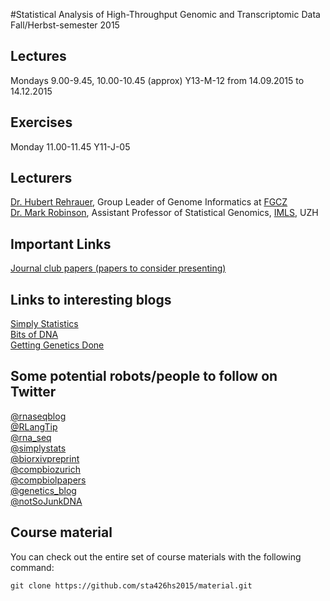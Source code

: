#Statistical Analysis of High-Throughput Genomic and Transcriptomic Data 
Fall/Herbst-semester 2015

## Lectures
Mondays 9.00-9.45, 10.00-10.45 (approx) Y13-M-12
from 14.09.2015 to 14.12.2015

## Exercises
Monday 11.00-11.45 Y11-J-05

## Lecturers
[Dr. Hubert Rehrauer](http://www.fgcz.ch/the-center/people/rehrauer.html), Group Leader of Genome Informatics at [FGCZ](http://www.fgcz.ch/)  
[Dr. Mark Robinson](http://www.imls.uzh.ch/research/robinson.html), Assistant Professor of Statistical Genomics, [IMLS](http://www.imls.uzh.ch/index.html), UZH

## Important Links
[Journal club papers (papers to consider presenting)](https://raw.githubusercontent.com/sta426hs2015/overview/master/reading_list.txt)

## Links to interesting blogs
[Simply Statistics](http://simplystatistics.org)  
[Bits of DNA](https://liorpachter.wordpress.com/)  
[Getting Genetics Done](http://www.gettinggeneticsdone.com/)

## Some potential robots/people to follow on Twitter
[@rnaseqblog](https://twitter.com/rnaseqblog)  
[@RLangTip](https://twitter.com/RLangTip)  
[@rna_seq](https://twitter.com/rna_seq)  
[@simplystats](https://twitter.com/simplystats)  
[@biorxivpreprint](https://twitter.com/biorxivpreprint)  
[@compbiozurich](https://twitter.com/compbiozurich)  
[@compbiolpapers](https://twitter.com/compbiolpapers)  
[@genetics_blog](https://twitter.com/genetics_blog)  
[@notSoJunkDNA](https://twitter.com/notSoJunkDNA)


## Course material

You can check out the entire set of course materials with the following command:
```
git clone https://github.com/sta426hs2015/material.git
```  
